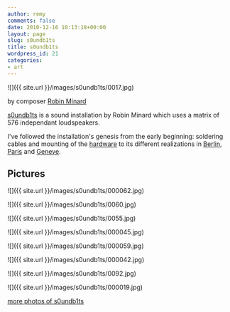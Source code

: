 ```yaml
---
author: remy
comments: false
date: 2010-12-16 10:13:18+00:00
layout: page
slug: s0undb1ts
title: s0undb1ts
wordpress_id: 21
categories:
- art
---
```



![]({{ site.url }}/images/s0undb1ts/0017.jpg)

by composer [Robin Minard](http://www.erratum.org/minard/minard.html)

[s0undb1ts](http://www.s0undb1ts.org/) is  a sound installation by Robin Minard which uses a matrix of 576  independant loudspeakers.

I've followed the installation's genesis from  the early beginning: soldering cables and mounting of the [hardware](http://recherche.ircam.fr/equipes/temps-reel/S0UNDB1TS/images/motherboard.jpg) to its different realizations in [Berlin](http://s0undb1ts.wordpress.com/2002/06/01/inventionen-2002/), [Paris](http://s0undb1ts.wordpress.com/2002/04/01/prototypes/) and [Geneve](http://s0undb1ts.wordpress.com/2003/03/01/archipel-2003/).


## Pictures


![]({{ site.url }}/images/s0undb1ts/000062.jpg)

![]({{ site.url }}/images/s0undb1ts/0060.jpg)

![]({{ site.url }}/images/s0undb1ts/0055.jpg)

![]({{ site.url }}/images/s0undb1ts/000045.jpg)

![]({{ site.url }}/images/s0undb1ts/000059.jpg)

![]({{ site.url }}/images/s0undb1ts/000042.jpg)

![]({{ site.url }}/images/s0undb1ts/0092.jpg)

![]({{ site.url }}/images/s0undb1ts/000019.jpg)

[more photos of s0undb1ts](http://recherche.ircam.fr/equipes/temps-reel/movement/muller/s0undb1ts/)
